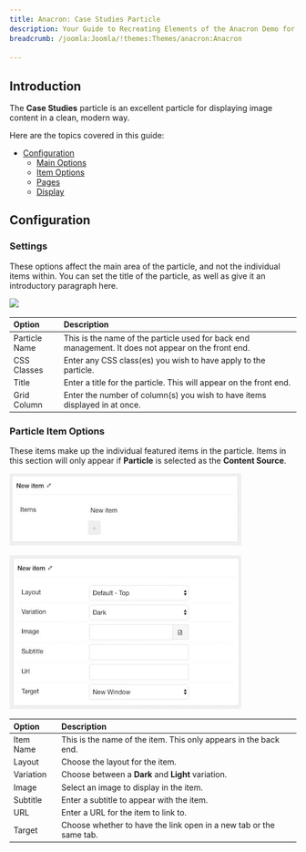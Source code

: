 ```yaml
---
title: Anacron: Case Studies Particle
description: Your Guide to Recreating Elements of the Anacron Demo for Joomla
breadcrumb: /joomla:Joomla/!themes:Themes/anacron:Anacron

---
```


## Introduction

The **Case Studies** particle is an excellent particle for displaying image content in a clean, modern way.

Here are the topics covered in this guide:

* [Configuration](#configuration)
    - [Main Options](#settings)
    - [Item Options](#particle-item-options)
    - [Pages](#pages)
    - [Display](#display)

## Configuration

### Settings 

These options affect the main area of the particle, and not the individual items within. You can set the title of the particle, as well as give it an introductory paragraph here.

![](assets/particle_casestudies2.jpg)

| Option            | Description                                                                                             |
| :-----            | :-----                                                                                                  |
| Particle Name     | This is the name of the particle used for back end management. It does not appear on the front end.     |
| CSS Classes       | Enter any CSS class(es) you wish to have apply to the particle.                                         |
| Title             | Enter a title for the particle. This will appear on the front end.                                      |
| Grid Column       | Enter the number of column(s) you wish to have items displayed in at once.                              |

### Particle Item Options

These items make up the individual featured items in the particle. Items in this section will only appear if **Particle** is selected as the **Content Source**.

![](assets/particle_casestudies3.jpeg)

![](assets/particle_casestudies4.jpeg)


| Option    | Description                                                        |
| :-----    | :-----                                                             |
| Item Name | This is the name of the item. This only appears in the back end.   |
| Layout    | Choose the layout for the item.                                    |
| Variation | Choose between a **Dark** and **Light** variation.                 |
| Image     | Select an image to display in the item.                            |
| Subtitle  | Enter a subtitle to appear with the item.                          |
| URL       | Enter a URL for the item to link to.                               |
| Target    | Choose whether to have the link open in a new tab or the same tab. |